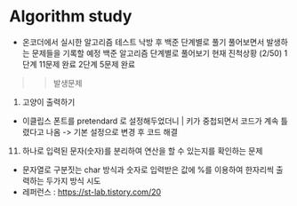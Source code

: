 # Algorithm study
- 온코더에서 실시한 알고리즘 테스트 낙방 후 백준 단계별로 풀기 풀어보면서 발생하는 문제들을 기록할 예정
백준 알고리즘 단계별로 풀어보기 현재 진척상황 (2/50)
1단계 11문제 완료
2단계 5문제 완료

>> 발생문제
1. 고양이 출력하기
 - 이클립스 폰트를 pretendard 로 설정해두었더니 | 키가 중첩되면서 코드가 계속 틀렸다고 나옴 -> 기본 설정으로 변경 후 코드 해결
11. 하나로 입력된 문자(숫자)를 분리하여 연산을 할 수 있는지를 확인하는 문제
 - 문자열로 구분짓는 char 방식과 숫자로 입력받은 값에 %를 이용하여 한자리씩 출력하는 두가지 방식 시도
 - 레퍼런스 : https://st-lab.tistory.com/20   
